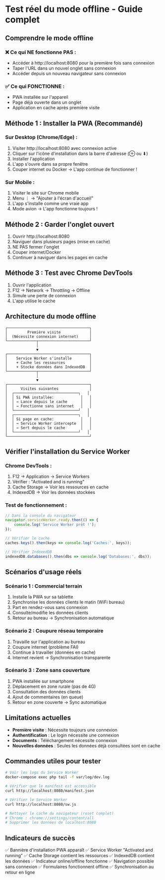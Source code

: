 # Test réel du mode offline - Guide complet

## Comprendre le mode offline

### ❌ Ce qui NE fonctionne PAS :
- Accéder à http://localhost:8080 pour la première fois sans connexion
- Taper l'URL dans un nouvel onglet sans connexion
- Accéder depuis un nouveau navigateur sans connexion

### ✅ Ce qui FONCTIONNE :
- PWA installée sur l'appareil
- Page déjà ouverte dans un onglet
- Application en cache après première visite

## Méthode 1 : Installer la PWA (Recommandé)

### Sur Desktop (Chrome/Edge) :
1. Visiter http://localhost:8080 avec connexion active
2. Cliquer sur l'icône d'installation dans la barre d'adresse (⊕ ou ⬇)
3. Installer l'application
4. L'app s'ouvre dans sa propre fenêtre
5. Couper internet ou Docker → L'app continue de fonctionner !

### Sur Mobile :
1. Visiter le site sur Chrome mobile
2. Menu ⋮ → "Ajouter à l'écran d'accueil"
3. L'app s'installe comme une vraie app
4. Mode avion → L'app fonctionne toujours !

## Méthode 2 : Garder l'onglet ouvert

1. Ouvrir http://localhost:8080
2. Naviguer dans plusieurs pages (mise en cache)
3. NE PAS fermer l'onglet
4. Couper internet/Docker
5. Continuer à naviguer dans les pages en cache

## Méthode 3 : Test avec Chrome DevTools

1. Ouvrir l'application
2. F12 → Network → Throttling → Offline
3. Simule une perte de connexion
4. L'app utilise le cache

## Architecture du mode offline

```
┌─────────────────────────────────────┐
│         Première visite             │
│  (Nécessite connexion internet)     │
└─────────────┬───────────────────────┘
              │
              ▼
┌─────────────────────────────────────┐
│    Service Worker s'installe        │
│    + Cache les ressources           │
│    + Stocke données dans IndexedDB  │
└─────────────┬───────────────────────┘
              │
              ▼
┌─────────────────────────────────────┐
│      Visites suivantes              │
│  ┌─────────────────────────────┐   │
│  │ Si PWA installée:            │   │
│  │ → Lance depuis le cache      │   │
│  │ → Fonctionne sans internet   │   │
│  └─────────────────────────────┘   │
│  ┌─────────────────────────────┐   │
│  │ Si page en cache:            │   │
│  │ → Service Worker intercepte  │   │
│  │ → Sert depuis le cache       │   │
│  └─────────────────────────────┘   │
└─────────────────────────────────────┘
```

## Vérifier l'installation du Service Worker

### Chrome DevTools :
1. F12 → Application → Service Workers
2. Vérifier : "Activated and is running"
3. Cache Storage → Voir les ressources en cache
4. IndexedDB → Voir les données stockées

### Test de fonctionnement :
```javascript
// Dans la console du navigateur
navigator.serviceWorker.ready.then(() => {
    console.log('Service Worker prêt !');
});

// Vérifier le cache
caches.keys().then(keys => console.log('Caches:', keys));

// Vérifier IndexedDB
indexedDB.databases().then(dbs => console.log('Databases:', dbs));
```

## Scénarios d'usage réels

### Scénario 1 : Commercial terrain
1. Installe la PWA sur sa tablette
2. Synchronise les données clients le matin (WiFi bureau)
3. Part en rendez-vous sans connexion
4. Consulte/modifie les données clients
5. Retour au bureau → Synchronisation automatique

### Scénario 2 : Coupure réseau temporaire
1. Travaille sur l'application au bureau
2. Coupure internet (problème FAI)
3. Continue à travailler (données en cache)
4. Internet revient → Synchronisation transparente

### Scénario 3 : Zone sans couverture
1. PWA installée sur smartphone
2. Déplacement en zone rurale (pas de 4G)
3. Consultation des données clients
4. Ajout de commentaires (en queue)
5. Retour en zone couverte → Sync automatique

## Limitations actuelles

- **Première visite** : Nécessite toujours une connexion
- **Authentification** : Le login nécessite une connexion
- **Documents** : Téléchargement nécessite connexion
- **Nouvelles données** : Seules les données déjà consultées sont en cache

## Commandes utiles pour tester

```bash
# Voir les logs du Service Worker
docker-compose exec php tail -f var/log/dev.log

# Vérifier que le manifest est accessible
curl http://localhost:8080/manifest.json

# Vérifier le Service Worker
curl http://localhost:8080/sw.js

# Nettoyer le cache du navigateur (reset complet)
# Chrome : chrome://settings/content/all
# Supprimer les données de localhost:8080
```

## Indicateurs de succès

✅ Bannière d'installation PWA apparaît
✅ Service Worker "Activated and running"
✅ Cache Storage contient les ressources
✅ IndexedDB contient les données
✅ Indicateur online/offline fonctionne
✅ Navigation possible sans connexion
✅ Formulaires fonctionnent offline
✅ Synchronisation au retour en ligne